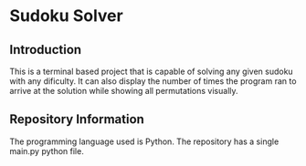 # Sudoku Solver

## Introduction

This is a terminal based project that is capable of solving any given sudoku with any dificulty. It can also display the number of times the program ran to arrive at the solution while showing all permutations visually.


## Repository Information

The programming language used is Python. The repository has a single main.py python file.


